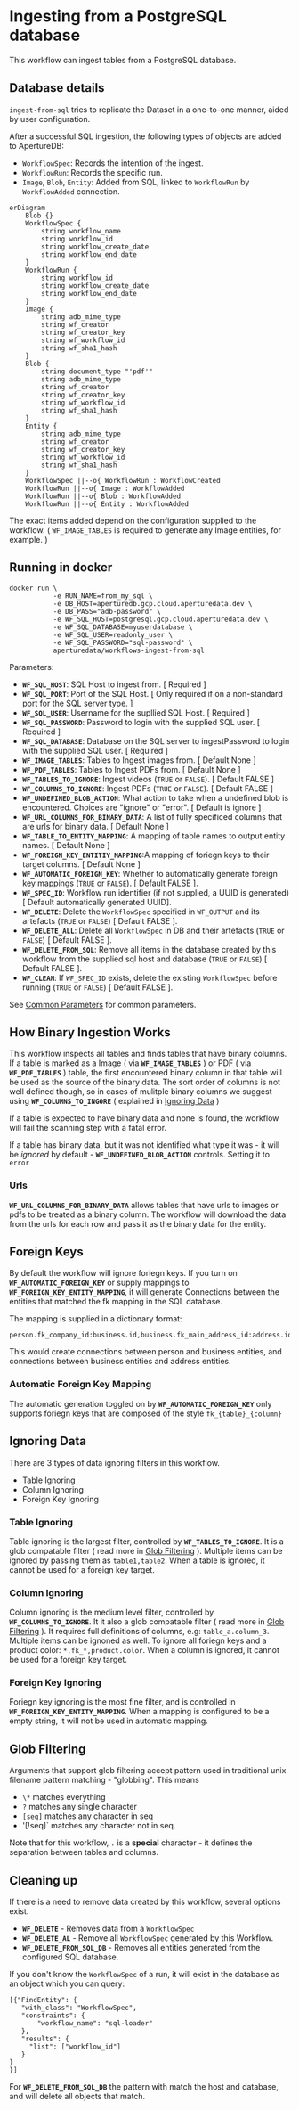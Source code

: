 # Ingesting from a PostgreSQL database

This workflow can ingest tables from a PostgreSQL database.

## Database details

`ingest-from-sql` tries to replicate the Dataset in a one-to-one manner, aided by user configuration.

After a successful SQL ingestion, the following types of objects are added to ApertureDB:

* `WorkflowSpec`: Records the intention of the ingest.
* `WorkflowRun`: Records the specific run.
* `Image`,  `Blob`, `Entity`: Added from SQL, linked to `WorkflowRun` by `WorkflowAdded` connection.

```mermaid
erDiagram
    Blob {}
    WorkflowSpec {
        string workflow_name
        string workflow_id
        string workflow_create_date
        string workflow_end_date
    }
    WorkflowRun {
        string workflow_id
        string workflow_create_date
        string workflow_end_date
    }
    Image {
        string adb_mime_type
        string wf_creator
        string wf_creator_key
        string wf_workflow_id
        string wf_sha1_hash
    }
    Blob {
        string document_type "'pdf'"
        string adb_mime_type
        string wf_creator
        string wf_creator_key
        string wf_workflow_id
        string wf_sha1_hash
    }
    Entity {
        string adb_mime_type
        string wf_creator
        string wf_creator_key
        string wf_workflow_id
        string wf_sha1_hash
    }
    WorkflowSpec ||--o{ WorkflowRun : WorkflowCreated
    WorkflowRun ||--o{ Image : WorkflowAdded
    WorkflowRun ||--o{ Blob : WorkflowAdded
    WorkflowRun ||--o{ Entity : WorkflowAdded
```

The exact items added depend on the configuration supplied to the workflow. (
`WF_IMAGE_TABLES` is required to generate any Image entities, for example. )

## Running in docker

```
docker run \
           -e RUN_NAME=from_my_sql \
           -e DB_HOST=aperturedb.gcp.cloud.aperturedata.dev \
           -e DB_PASS="adb-password" \
           -e WF_SQL_HOST=postgresql.gcp.cloud.aperturedata.dev \
           -e WF_SQL_DATABASE=myuserdatabase \
           -e WF_SQL_USER=readonly_user \
           -e WF_SQL_PASSWORD="sql-password" \
           aperturedata/workflows-ingest-from-sql
```

Parameters:
* **`WF_SQL_HOST`**: SQL Host to ingest from. [ Required ]
* **`WF_SQL_PORT`**: Port of the SQL Host. [ Only required if on a non-standard port for the SQL server type. ]
* **`WF_SQL_USER`**: Username for the supllied SQL Host. [ Required ]
* **`WF_SQL_PASSWORD`**: Password to login with the supplied SQL user. [ Required ]
* **`WF_SQL_DATABASE`**: Database on the SQL server to ingestPassword to login with the supplied SQL user. [ Required ]
* **`WF_IMAGE_TABLES`**: Tables to Ingest images from. [ Default None ]
* **`WF_PDF_TABLES`**: Tables to Ingest PDFs from. [ Default None ]
* **`WF_TABLES_TO_IGNORE`**: Ingest videos (`TRUE` or `FALSE`). [ Default FALSE ]
* **`WF_COLUMNS_TO_IGNORE`**: Ingest PDFs (`TRUE` or `FALSE`). [ Default FALSE ]
* **`WF_UNDEFINED_BLOB_ACTION`**: What action to take when a undefined blob is encountered. Choices are "ignore" or "error". [ Default is ignore ]
* **`WF_URL_COLUMNS_FOR_BINARY_DATA`**: A list of fully specificed columns that are urls for binary data. [ Default None ]
* **`WF_TABLE_TO_ENTITY_MAPPING`**: A mapping of table names to output entity names. [ Default None ]
* **`WF_FOREIGN_KEY_ENTITIY_MAPPING`**:A mapping of foriegn keys to their target columns. [ Default None ]
* **`WF_AUTOMATIC_FOREIGN_KEY`**: Whether to automatically generate foreign key mappings  (`TRUE` or `FALSE`). [ Default FALSE ].
* **`WF_SPEC_ID`**: Workflow run identifier (if not supplied, a UUID is generated) [ Default automatically generated UUID].
* **`WF_DELETE`**: Delete the `WorkflowSpec` specified in `WF_OUTPUT` and its artefacts (`TRUE` or `FALSE`) [ Default FALSE ].
* **`WF_DELETE_ALL`**: Delete all `WorkflowSpec` in DB and their artefacts (`TRUE` or `FALSE`) [ Default FALSE ].
* **`WF_DELETE_FROM_SQL`**: Remove all items in the database created by this workflow from the supplied sql host and database (`TRUE` or `FALSE`) [ Default FALSE ].
* **`WF_CLEAN`**: If `WF_SPEC_ID` exists, delete the existing `WorkflowSpec` before running (`TRUE` or `FALSE`) [ Default FALSE ].

See [Common Parameters](../../README.md#common-parameters) for common parameters.

## How Binary Ingestion Works

This workflow inspects all tables and finds tables that have binary columns.
If a table is marked as a Image ( via **`WF_IMAGE_TABLES`** ) or PDF ( via **`WF_PDF_TABLES`** ) table,
the first encountered binary column in that table will be used as the source of
the binary data. The sort order of columns is not well defined though, so in
cases of mulitple binary columns we suggest using **`WF_COLUMNS_TO_INGORE`** (
explained in [Ignoring Data](#ignoring-data) )

If a table is expected to have binary data and none is found, the workflow will
fail the scanning step with a fatal error.

If a table has binary data, but it was not identified what type it was - it will
be *ignored* by default - **`WF_UNDEFINED_BLOB_ACTION`** controls. Setting it to
`error`

### Urls

**`WF_URL_COLUMNS_FOR_BINARY_DATA`** allows tables that have urls to images or pdfs
to be treated as a binary column. The workflow will download the data from the
urls for each row and pass it as the binary data for the entity.

## Foreign Keys
By default the workflow will ignore foriegn keys. If you turn on
**`WF_AUTOMATIC_FOREIGN_KEY`** or supply mappings to
**`WF_FOREIGN_KEY_ENTITY_MAPPING`**, it will generate Connections between the
entities that matched the fk mapping in the SQL database.

The mapping is supplied in a dictionary format:
```
person.fk_company_id:business.id,business.fk_main_address_id:address.id
```

This would create connections between person and business entities, and
connections between business entities and address entities.

### Automatic Foreign Key Mapping
The automatic generation toggled on by **`WF_AUTOMATIC_FOREIGN_KEY`** only
supports foriegn keys that are composed of the style `fk_{table}_{column}`

## Ignoring Data

There are 3 types of data ignoring filters in this workflow.
* Table Ignoring
* Column Ignoring
* Foreign Key Ignoring

### Table Ignoring
Table ignoring is the largest filter, controlled by **`WF_TABLES_TO_IGNORE`**. It is
a glob compatable filter ( read more in [Glob Filtering](#glob-filtering) ). Multiple items can
be ignored by passing them as `table1,table2`.  When a table is
ignored, it cannot be used for a foreign key target.

### Column Ignoring
Column ignoring is the medium level filter, controlled by
**`WF_COLUMNS_TO_IGNORE`**. It it also a glob compatable filter ( read more in [Glob Filtering](#glob-filtering) ).
It requires full definitions of columns, e.g: `table_a.column_3`. Multiple items can be ignoned as well.
To ignore all foriegn keys and a product color: `*.fk_*,product.color`. When a
column is ignored, it cannot be used for a foreign key target.

### Foreign Key Ignoring
Foriegn key ignoring is the most fine filter, and is controlled in
**`WF_FOREIGN_KEY_ENTITY_MAPPING`**. When a mapping is configured to be a empty
string, it will not be used in automatic mapping.

## Glob Filtering
Arguments that support glob filtering accept pattern used in traditional unix
filename pattern matching - "globbing". This means
- `\*` matches everything
- `?` matches any single character
- `[seq]` matches any character in seq
- '[!seq]` matches any character not in seq.

Note that for this workflow, `.` is a **special** character - it defines the
separation between tables and columns.



## Cleaning up

If there is a need to remove data created by this workflow, several options
exist.

- **`WF_DELETE`** - Removes data from a `WorkflowSpec`
- **`WF_DELETE_AL`** - Remove all `WorkflowSpec` generated by this Workflow.
- **`WF_DELETE_FROM_SQL_DB`** - Removes all entities generated from the configured SQL database.

If you don't know the `WorkflowSpec` of a run, it will exist in the database as an object which you can query:
```
[{"FindEntity": {
   "with_class": "WorkflowSpec",
   "constraints": {
       "workflow_name": "sql-loader"
   },
   "results": {
     "list": ["workflow_id"]
   }
}
}]
```

For **`WF_DELETE_FROM_SQL_DB`** the pattern with match the host and database, and will delete all objects that match.   
